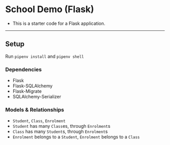 # School Demo (Flask)

- This is a starter code for a Flask application.

---

## Setup

Run ```pipenv install``` and ```pipenv shell```

### Dependencies

- Flask
- Flask-SQLAlchemy
- Flask-Migrate
- SQLAlchemy-Serializer

### Models & Relationships

- ```Student```, ```Class```, ```Enrolment```
- ```Student``` has many ```Class```es, through ```Enrolment```s
- ```Class``` has many ```Student```s, through ```Enrolment```s
- ```Enrolment``` belongs to a ```Student```, ```Enrolment``` belongs to a ```Class```